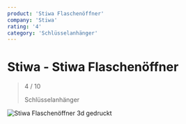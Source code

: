 ```yaml
---
product: 'Stiwa Flaschenöffner'
company: 'Stiwa'
rating: '4'
category: 'Schlüsselanhänger'
---
```


# Stiwa - Stiwa Flaschenöffner
>
> 4 / 10
>
> Schlüsselanhänger

![Stiwa Flaschenöffner](./assets/stiwa-stiwa-flaschenöffner-34a1c988-9c92-495f-880d-ab0ec4058ebe.jpg)
3d gedruckt
